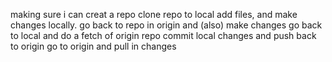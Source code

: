 making sure i can creat a repo
clone repo to local
add files, and make changes locally.
go back to repo in origin and (also) make changes
go back to local and do a fetch of origin repo
commit local changes and push back to origin
go to origin and pull in changes
